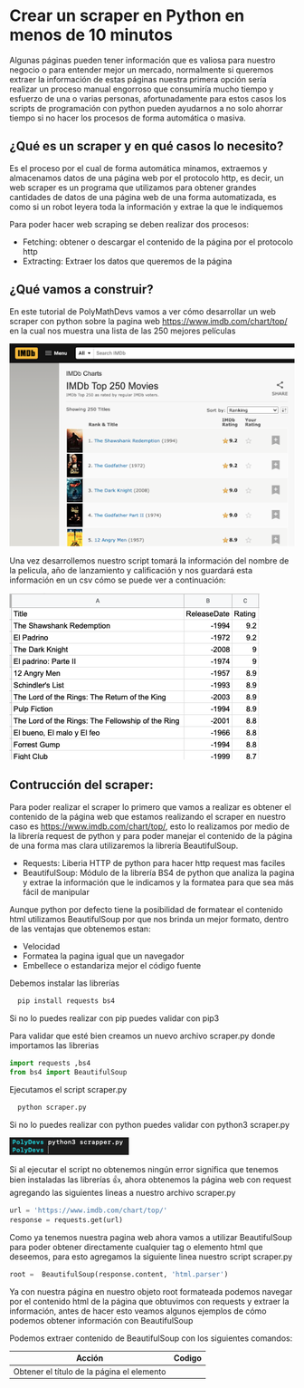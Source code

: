 # Crear un scraper en Python en menos de 10 minutos

Algunas páginas pueden tener información que es valiosa para nuestro negocio o para entender mejor un mercado, normalmente si queremos extraer la información de estas páginas nuestra primera opción sería realizar un proceso manual engorroso que consumiría mucho tiempo y esfuerzo de una o varias personas, afortunadamente para estos casos los scripts de programación con python pueden ayudarnos a no solo ahorrar tiempo si no hacer los procesos de forma automática o masiva.

## ¿Qué es un scraper y en qué casos lo necesito?
Es el proceso por el cual de forma automática minamos, extraemos y almacenamos datos de una página web por el protocolo http, es decir, un web scraper es un programa que utilizamos para obtener grandes cantidades de datos de una página web de una forma automatizada, es como si un robot leyera toda la información y extrae la que le indiquemos

Para poder hacer web scraping se deben realizar dos procesos:
 - Fetching: obtener o descargar el contenido de la página por el protocolo http
 - Extracting: Extraer los datos que queremos de la página

## ¿Qué vamos a construir?
En este tutorial de PolyMathDevs vamos a ver cómo desarrollar un web scraper con python sobre la pagina web https://www.imdb.com/chart/top/  en la cual nos muestra una lista de las 250 mejores películas

![Screenshot](website.png)

Una vez desarrollemos nuestro script tomará la información del nombre de la pelicula, año de lanzamiento y calificación y nos guardará esta información en un csv cómo se puede ver a continuación:

![Screenshot](csv.png)

## Contrucción del scraper:
Para poder realizar el scraper lo primero que vamos a realizar es obtener el contenido de la página web que estamos realizando el scraper en nuestro caso es https://www.imdb.com/chart/top/, esto lo realizamos por medio de la librería request de python y para poder manejar el contenido de la página de una forma mas clara utilizaremos la librería BeautifulSoup.

- Requests: Liberia HTTP de python para hacer http request mas faciles
- BeautifulSoup: Módulo de la librería BS4 de python que analiza la pagina y extrae la información que le indicamos y la formatea para que sea más fácil de manipular

Aunque python por defecto tiene la posibilidad de formatear el contenido html utilizamos BeautifulSoup por que nos brinda un mejor formato, dentro de las ventajas que obtenemos estan:

- Velocidad
- Formatea la pagina igual que un navegador
- Embellece o estandariza mejor el código fuente

Debemos instalar las librerías
```bash
  pip install requests bs4
```

Si no lo puedes realizar con pip puedes validar con pip3

Para validar que esté bien creamos un nuevo archivo scraper.py donde importamos las librerias
```python
import requests ,bs4
from bs4 import BeautifulSoup
```

Ejecutamos el script scraper.py 
```bash
  python scraper.py
```

Si no lo puedes realizar con python puedes validar con python3 scraper.py 

![Screenshot](goodrun.jpg)

Si al ejecutar el script no obtenemos ningún error significa que tenemos bien instaladas las librerías 👍, ahora obtenemos la página web con request agregando las siguientes lineas a nuestro archivo scraper.py 
```python
url = 'https://www.imdb.com/chart/top/'
response = requests.get(url)
```

Como ya tenemos nuestra pagina web ahora vamos a utilizar BeautifulSoup para poder obtener directamente cualquier tag o elemento html que deseemos, para esto agregamos la siguiente linea nuestro script scraper.py 
```python
root =  BeautifulSoup(response.content, 'html.parser')
```



Ya con nuestra página en nuestro objeto root formateada podemos navegar por el contenido html de la página que obtuvimos con requests y extraer la información, antes de hacer esto veamos algunos ejemplos de cómo podemos obtener información con BeautifulSoup

Podemos extraer contenido de BeautifulSoup con los siguientes comandos:

| Acción | Codigo  |
| ------- | --- |
| Obtener el título de la página el elemento <title> | root.title |
| Obtener el body de la página el elemento <body> | root.body |
| Obtener el primer div que se encuentra en el body | root.body.div |
| Obtener todos los div’s que están en la página | root.find_all('div') |
| Obtener todos los div’s que están en la página con una clase* específica | root.find_all('div', class_='subnav_item_main') |
| Obtener el div’s que están en la página con un id especifico | root.find_all('div', id='success-story-929') |
| Obtener todos los elementos que una clase | root.select( '.subnav_item_main') |
| Obtener un elemento con una clase especifica | root.select_one('.success-story a') |

> *En python la palabra class es reservada es por esto que en este método debemos pasarle el identificador class_ si quisiéramos utilizar la palabra reservada class debemos pasarla como un atributo como se muestra a continuación
```python
root.find_all('div', {'class':success-story-item})
```

Es importante tener presente que el contenido que retorna BeautifulSoup no es de tipo text si no de tipo tag , estamos obteniendo directamente todo el elemento tag del html
```python
print(type(root.body.div))
```
Si queremos obtener el contenido dentro del tag html debemos utilizar el método text
```python
print(root.body.div.text)
```

Teniendo lo anterior claro ahora vamos ha realizar el scraper, para esto lo primero es definir qué datos queremos obtener es diferente si queremos traer todo un objeto o sólo cierta información, para nuestro ejemplo vamos a obtener el título , la fecha de estreno y el rating de cada una de las 250 películas que están en la lista

Para esto vamos a utilizar el inspector de código sobre la página para validar que información tienen en común los bloques o cómo están construidos para poder identificar qué parámetro es sobre el cual vamos a realizar la búsqueda

![Screenshot](inspect1.jpg)

Como podemos ver en la imagen todas las listas están en una tabla con la clase “lister-list” y dentro de este tabla cada película ocupa una fila , lo primero que realizaremos es obtener el body de la tabla con la clase “lister-list” y despues obtenemos todas las filas del tbody, para esto agregamos la siguiente línea a nuestro script
```python
rows = root.select("tbody.lister-list tr")
```

Ahora que ya tenemos la tabla podemos obtener cada fila de la pelicula realizando un loop sobre los elementos de la tabla
```python
for movie in rows
	print(movie)
```

Si vemos el resultado de ejecutar nuestros script encontramos que ya tenemos el elemento tr , ahora debemos ir al detalle de cada celda para obtener:

![Screenshot](output.jpg)
### El nombre:
![Screenshot](inspect2.jpg)

El nombre se encuentra dentro de la fila tr en una celda td con la clase “titleColum” y dento de un tag de enlace <a> , para poder obtenerlo agregamos la siguiente linea
```python
title = movie.select_one(".titleColumn a").text
```

### El año de lanzamiento:
![Screenshot](inspect3.jpg)

El año de lanzamiento se encuentra dentro de la misma celda td que el nombre, solo que se encuentra dentro de un tag <span>
```python
year = movie.select_one(".titleColumn span").text
```

### La Calificación(Rating):
![Screenshot](inspect4.jpg)

La Calificación se encuentra dentro de la celda td con la clase “imdbRating” y dentro de un tag <strong>
```python
rating = movie.select_one(".ratingColumn strong").text
```


Dando por resultado final que nuestros script sea de la siguiente forma:
```python
import requests ,bs4
from bs4 import BeautifulSoup

url = 'https://www.imdb.com/chart/top/'
response = requests.get(url)
root = BeautifulSoup(response.content, "html.parser")
rows = root.select("tbody.lister-list tr")

for movie in rows:
	title = movie.select_one(".titleColumn a").text
	year = movie.select_one(".titleColumn span").text
	rating = movie.select_one(".ratingColumn strong").text
```
	
## Guardando los datos en un archivo csv:
Ya que logramos tener toda la información de las películas que deseamos ahora vamos a almacenarla en un archivo csv, para esto vamos a importar la librería csv
```python
import csv
```
Vamos a abrir el documento csv donde vamos a guardar nuestras películas(movies.csv) y vamos a crear un writer para poder escribir en el  
```python
f = open('movies.csv', 'w')
writer = csv.writer(f)
```

Primero agregamos los headers
```python
header = ['Title', 'ReleaseDate', 'Rating']
writer.writerow(header)
```

Y vamos a guardar la información de cada película mientras recorremos la lista de objetos writer.writerow([title,year,rating])

Por último cerramos el documento movies.csv
```python
f.close()
```

Para garantizar que siempre se ejecuto el codigo podemos remplazar la apertura y el cierre del archivo:
```python
f = open('movies.csv', 'w')
.......
f.close()
```
por: 
```python
with open("movies.csv", "w") as f:
	.......
```

Y nuestro código completo quedaría de la siguiente manera:
```python
import requests ,bs4
from bs4 import BeautifulSoup
import csv

url = 'https://www.imdb.com/chart/top/'
response = requests.get(url)

root = BeautifulSoup(response.content, "html.parser")
rows = root.select("tbody.lister-list tr")

with open("movies.csv", "w") as f:

    writer = csv.writer(f)
    writer.writerow(header)

    for movie in rows:
        title = movie.select_one(".titleColumn a").text
        year = movie.select_one(".titleColumn span").text
        rating = movie.select_one(".ratingColumn strong").text

        writer.writerow([title, year, rating])
```

## Refactoring

Aunque nuestro código es totalmente funcional existen algunas modificaciones pequeñas que podemos realizar que hacen que el codigo sea mas escalable, podemos definir un arreglo donde alamancenemos todos los atributos que deseamos ontener

```python
attrs_selectors = {
    "Title": ".titleColumn a",
    "ReleaseDate": ".titleColumn span",
    "Rating": ".ratingColumn strong",
}
```
En nuestro writer podemos hacer que las llaves del array sean el header del archivo para esto nuestro write lo definimos asi:
```python
writer = csv.DictWriter(f, fieldnames=attrs_selectors.keys())
writer.writeheader()
```

y en nuestro loop de peliculas podemos obtener los datos de cada pelicula del siguiente modo:
```python
movie = {}
for attr, selector in attrs_selectors.items():
	movie[attr] = row.select_one(selector).text
```
Y nuestro código completo(scarper2.py) quedaría de la siguiente manera:
```python
import requests, bs4
from bs4 import BeautifulSoup
import csv

attrs_selectors = {
    "Title": ".titleColumn a",
    "ReleaseDate": ".titleColumn span",
    "Rating": ".ratingColumn strong",
}

url = "https://www.imdb.com/chart/top/"

response = requests.get(url)

root = BeautifulSoup(response.content, "html.parser")
rows = root.select("tbody.lister-list tr")

with open("movies.csv", "w") as f:

    writer = csv.DictWriter(f, fieldnames=attrs_selectors.keys())
    writer.writeheader()

    for row in rows:

        movie = {}
        for attr, selector in attrs_selectors.items():
            movie[attr] = row.select_one(selector).text

        writer.writerow(movie)	
```

**Importante:** es necesario que cuando realices un scraping tengas presente las políticas de la página que deseas scrapear para estar seguro que no se está infringiendo ninguna ley, esta validación la puedes realizar también ingresando al dominio principal del sitio y agregando /robots.txt donde puedes validar si la url sobre la que estás realizando el scraper está autorizada o no , para nuestro ejemplo vamos a utilizar la página de imdb sólo con fines educativos

## Conclusiones finales
Con unas pocas líneas de código es posible obtener la información de alguna página de forma ordenada y automática, esto nos puede funcionar para hacer una migración masiva de datos de un sitio a otro , para estudios de mercado o para tener información confiable en tiempo real, si te gusto este contenido y quieres que te notifiqumos cuando publiquemos algo nuevo inscribete en nuestro newsletter  [aquí](https://polymathv.us3.list-manage.com/subscribe/post?u=bf424acd364ec846df798dafc&id=59ef62c1d3).

